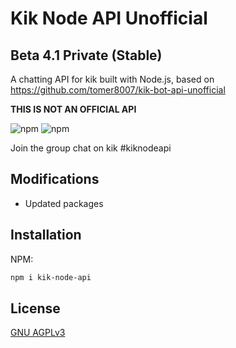 # Kik Node API Unofficial

## Beta 4.1 Private (Stable)

A chatting API for kik built with Node.js, based on <https://github.com/tomer8007/kik-bot-api-unofficial>

**THIS IS NOT AN OFFICIAL API**

![npm](https://img.shields.io/npm/v/kik-node-api.svg?style=plastic)
![npm](https://img.shields.io/npm/dt/kik-node-api.svg?style=plastic)

Join the group chat on kik #kiknodeapi

## Modifications
   * Updated packages

## Installation

NPM:

```bash
npm i kik-node-api
```

## License
[GNU AGPLv3](https://choosealicense.com/licenses/agpl-3.0/)
